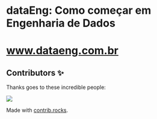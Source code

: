 # dataEng: Como começar em Engenharia de Dados

# www.dataeng.com.br



## Contributors ✨

Thanks goes to these incredible people:

<a href="https://github.com/engenharia-de-dados/dataeng/graphs/contributors">
  <img src="https://contrib.rocks/image?repo=engenharia-de-dados/dataeng" />
</a>

Made with [contrib.rocks](https://contrib.rocks).
